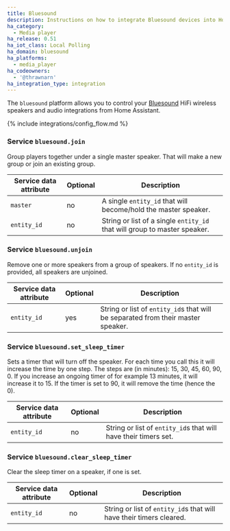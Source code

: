 ```yaml
---
title: Bluesound
description: Instructions on how to integrate Bluesound devices into Home Assistant.
ha_category:
  - Media player
ha_release: 0.51
ha_iot_class: Local Polling
ha_domain: bluesound
ha_platforms:
  - media_player
ha_codeowners:
  - '@thrawnarn'
ha_integration_type: integration
---
```


The `bluesound` platform allows you to control your [Bluesound](https://www.bluesound.com/) HiFi wireless speakers and audio integrations from Home Assistant.

{% include integrations/config_flow.md %}

### Service `bluesound.join`

Group players together under a single master speaker. That will make a new group or join an existing group.

| Service data attribute | Optional | Description |
| ---------------------- | -------- | ----------- |
| `master` | no | A single `entity_id` that will become/hold the master speaker.
| `entity_id` | no | String or list of a single `entity_id` that will group to master speaker.

### Service `bluesound.unjoin`

Remove one or more speakers from a group of speakers. If no `entity_id` is provided, all speakers are unjoined.

| Service data attribute | Optional | Description |
| ---------------------- | -------- | ----------- |
| `entity_id` | yes | String or list of `entity_id`s that will be separated from their master speaker.

### Service `bluesound.set_sleep_timer`

Sets a timer that will turn off the speaker. For each time you call this it will increase the time by one step. The steps are (in minutes): 15, 30, 45, 60, 90, 0.
If you increase an ongoing timer of for example 13 minutes, it will increase it to 15. If the timer is set to 90, it will remove the time (hence the 0).

| Service data attribute | Optional | Description |
| ---------------------- | -------- | ----------- |
| `entity_id` | no | String or list of `entity_id`s that will have their timers set.

### Service `bluesound.clear_sleep_timer`

Clear the sleep timer on a speaker, if one is set.

| Service data attribute | Optional | Description |
| ---------------------- | -------- | ----------- |
| `entity_id` | no | String or list of `entity_id`s that will have their timers cleared.
